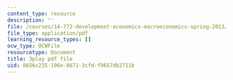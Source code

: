 ```yaml
---
content_type: resource
description: ''
file: /courses/14-772-development-economics-macroeconomics-spring-2013/8656c235196e86713cfdf9657db2711b_MR_Dwrf9yII.pdf
file_type: application/pdf
learning_resource_types: []
ocw_type: OCWFile
resourcetype: Document
title: 3play pdf file
uid: 8656c235-196e-8671-3cfd-f9657db2711b
---
```

